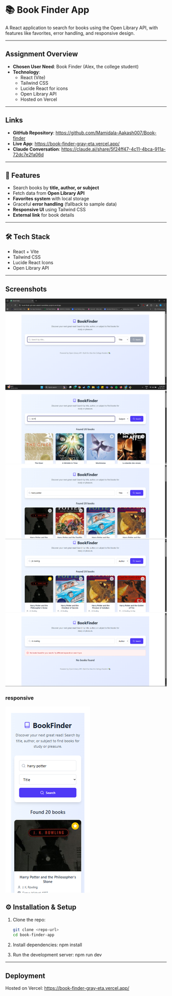 # 📚 Book Finder App

A React application to search for books using the Open Library API, with features like favorites, error handling, and responsive design.

---

## Assignment Overview

- **Chosen User Need**: Book Finder (Alex, the college student)
- **Technology**:
  - React (Vite)
  - Tailwind CSS
  - Lucide React for icons
  - Open Library API
  - Hosted on Vercel

---

## Links

- **GitHub Repository**: https://github.com/Mamidala-Aakash007/Book-finder
- **Live App**: https://book-finder-gray-eta.vercel.app/
- **Claude Conversation**: https://claude.ai/share/5f24ff47-4c11-4bca-911a-72dc7e2fa06d

---

## 🚀 Features

- Search books by **title, author, or subject**
- Fetch data from **Open Library API**
- **Favorites system** with local storage
- Graceful **error handling** (fallback to sample data)
- **Responsive UI** using Tailwind CSS
- **External link** for book details

---

## 🛠 Tech Stack

- React + Vite
- Tailwind CSS
- Lucide React Icons
- Open Library API

---

## Screenshots

![homepage!](public\homepage.png)
![Subject-category-search](public\Subject-category-search.png)
![Title-category-search](public\Title-category-search.png)
![Author-category-search](public\Author-category-search.png)
![No-Books-Found-page](public\No-Books-Found-page.png)

### responsive

![mobile-screen](public\mobile-screen.png)

## ⚙️ Installation & Setup

1. Clone the repo:

   ```bash
   git clone <repo-url>
   cd book-finder-app

   ```

2. Install dependencies:
   npm install

3. Run the development server:
   npm run dev

---

## Deployment

Hosted on Vercel: https://book-finder-gray-eta.vercel.app/
